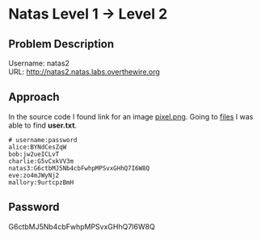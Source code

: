 # Natas Level 1 → Level 2
## Problem Description
Username: natas2 <br>
URL: http://natas2.natas.labs.overthewire.org
## Approach
In the source code I found link for an image [pixel.png](http://natas2.natas.labs.overthewire.org/files/pixel.png). Going to [files](http://natas2.natas.labs.overthewire.org/files/) I was able to find **user.txt**.

```
# username:password
alice:BYNdCesZqW
bob:jw2ueICLvT
charlie:G5vCxkVV3m
natas3:G6ctbMJ5Nb4cbFwhpMPSvxGHhQ7I6W8Q
eve:zo4mJWyNj2
mallory:9urtcpzBmH
```

## Password
G6ctbMJ5Nb4cbFwhpMPSvxGHhQ7I6W8Q

